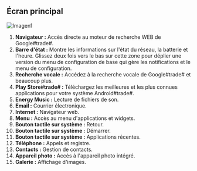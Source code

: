 ## Écran principal

![Imagen1](http://static.energysistem.com/images/manuals/42674/56efe623efb17.jpg)

1. **Navigateur :** Accès directe au moteur de recherche WEB de Google#trade#.
2. **Barre d'état :** Montre les informations sur l'état du réseau, la batterie et l'heure. Glissez deux fois vers le bas sur cette zone pour déplier une version du menu de configuration de base qui gère les notifications et le menu de configuration.
3. **Recherche vocale :** Accédez à la recherche vocale de Google#trade# et beaucoup plus.
4. **Play Store#trade# :** Téléchargez les meilleures et les plus connues applications pour votre système Android#trade#.
5. **Energy Music :** Lecture de fichiers de son.
6. **Email :** Courrier électronique.
7. **Internet :** Navigateur web.
8. **Menu :** Accès au menu d'applications et widgets.
9. **Bouton tactile sur système :** Retour.
10. **Bouton tactile sur système :** Démarrer.
11. **Bouton tactile sur système :** Applications récentes. 
12. **Téléphone :** Appels et registre.
13. **Contacts :** Gestion de contacts.
14. **Appareil photo :** Accès à l'appareil photo intégré. 
15. **Galerie :** Affichage d'images.

